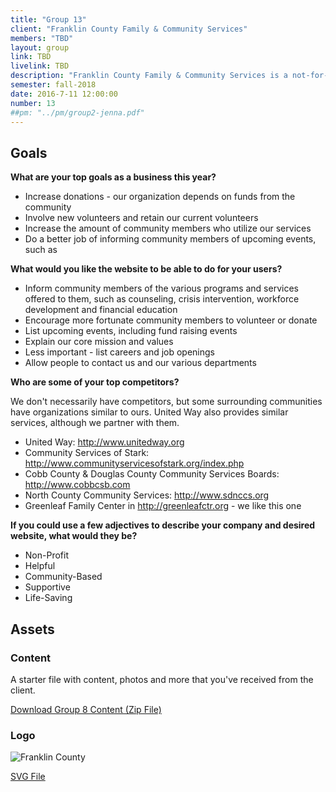 ```yaml
---
title: "Group 13"
client: "Franklin County Family & Community Services"
members: "TBD"
layout: group
link: TBD
livelink: TBD
description: "Franklin County Family & Community Services is a not-for-profit agency staffed by professional staff members and volunteers who empower individuals and families in the areas of support, advocacy, training and counseling."
semester: fall-2018
date: 2016-7-11 12:00:00
number: 13
##pm: "../pm/group2-jenna.pdf"
---
```



## Goals

**What are your top goals as a business this year?**

* Increase donations - our organization depends on funds from the community
* Involve new volunteers and retain our current volunteers
* Increase the amount of community members who utilize our services
* Do a better job of informing community members of upcoming events, such as

**What would you like the website to be able to do for your users?**

* Inform community members of the various programs and services offered to them, such as counseling, crisis intervention, workforce development and financial education
* Encourage more fortunate community members to volunteer or donate
* List upcoming events, including fund raising events
* Explain our core mission and values
* Less important - list careers and job openings
* Allow people to contact us and our various departments

**Who are some of your top competitors?**

We don't necessarily have competitors, but some surrounding communities have organizations similar to ours.  United Way also provides similar services, although we partner with them.

* United Way: http://www.unitedway.org
* Community Services of Stark: http://www.communityservicesofstark.org/index.php
* Cobb County & Douglas County Community Services Boards: http://www.cobbcsb.com
* North County Community Services: http://www.sdnccs.org
* Greenleaf Family Center in http://greenleafctr.org - we like this one


**If you could use a few adjectives to describe your company and desired website, what would they be?**

* Non-Profit
* Helpful
* Community-Based
* Supportive
* Life-Saving


## Assets

### Content

A starter file with content, photos and more that you've received from the client.  

<a href="/class/groups/assets/group8/Group-8-Content.zip">Download Group 8 Content (Zip File)</a>

### Logo
<img src="/class/groups/assets/group8/FranklinCountyLogo-02.svg" alt="Franklin County" />

<a href="/class/groups/assets/group8/FranklinCountyLogo-02.svg">SVG File</a>
